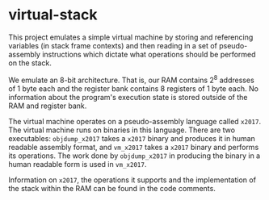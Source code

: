 # virtual-stack

This project emulates a simple virtual machine by storing and referencing variables (in stack frame contexts) and then reading in a set of pseudo-assembly instructions which dictate what operations should be performed on the stack. 

We emulate an 8-bit architecture. That is, our RAM contains 2<sup>8</sup> addresses of 1 byte each and the register bank contains 8 registers of 1 byte each. No information about the program's execution state is stored outside of the RAM and register bank.

The virtual machine operates on a pseudo-assembly language called ``x2017``. The virtual machine runs on binaries in this language. There are two executables: ``objdump_x2017`` takes a ``x2017`` binary and produces it in human readable assembly format, and ``vm_x2017`` takes a ``x2017`` binary and performs its operations. The work done by ``objdump_x2017`` in producing the binary in a human readable form is used in ``vm_x2017``.

Information on ``x2017``, the operations it supports and the implementation of the stack within the RAM can be found in the code comments. 
